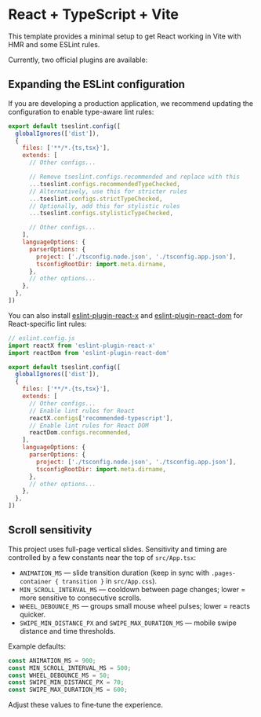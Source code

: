 # React + TypeScript + Vite

This template provides a minimal setup to get React working in Vite with HMR and some ESLint rules.

Currently, two official plugins are available:


## Expanding the ESLint configuration

If you are developing a production application, we recommend updating the configuration to enable type-aware lint rules:

```js
export default tseslint.config([
  globalIgnores(['dist']),
  {
    files: ['**/*.{ts,tsx}'],
    extends: [
      // Other configs...

      // Remove tseslint.configs.recommended and replace with this
      ...tseslint.configs.recommendedTypeChecked,
      // Alternatively, use this for stricter rules
      ...tseslint.configs.strictTypeChecked,
      // Optionally, add this for stylistic rules
      ...tseslint.configs.stylisticTypeChecked,

      // Other configs...
    ],
    languageOptions: {
      parserOptions: {
        project: ['./tsconfig.node.json', './tsconfig.app.json'],
        tsconfigRootDir: import.meta.dirname,
      },
      // other options...
    },
  },
])
```

You can also install [eslint-plugin-react-x](https://github.com/Rel1cx/eslint-react/tree/main/packages/plugins/eslint-plugin-react-x) and [eslint-plugin-react-dom](https://github.com/Rel1cx/eslint-react/tree/main/packages/plugins/eslint-plugin-react-dom) for React-specific lint rules:

```js
// eslint.config.js
import reactX from 'eslint-plugin-react-x'
import reactDom from 'eslint-plugin-react-dom'

export default tseslint.config([
  globalIgnores(['dist']),
  {
    files: ['**/*.{ts,tsx}'],
    extends: [
      // Other configs...
      // Enable lint rules for React
      reactX.configs['recommended-typescript'],
      // Enable lint rules for React DOM
      reactDom.configs.recommended,
    ],
    languageOptions: {
      parserOptions: {
        project: ['./tsconfig.node.json', './tsconfig.app.json'],
        tsconfigRootDir: import.meta.dirname,
      },
      // other options...
    },
  },
])
```

## Scroll sensitivity

This project uses full-page vertical slides. Sensitivity and timing are controlled by a few constants near the top of `src/App.tsx`:

- `ANIMATION_MS` — slide transition duration (keep in sync with `.pages-container { transition }` in `src/App.css`).
- `MIN_SCROLL_INTERVAL_MS` — cooldown between page changes; lower = more sensitive to consecutive scrolls.
- `WHEEL_DEBOUNCE_MS` — groups small mouse wheel pulses; lower = reacts quicker.
- `SWIPE_MIN_DISTANCE_PX` and `SWIPE_MAX_DURATION_MS` — mobile swipe distance and time thresholds.

Example defaults:

```ts
const ANIMATION_MS = 900;
const MIN_SCROLL_INTERVAL_MS = 500;
const WHEEL_DEBOUNCE_MS = 50;
const SWIPE_MIN_DISTANCE_PX = 70;
const SWIPE_MAX_DURATION_MS = 600;
```

Adjust these values to fine‑tune the experience.
